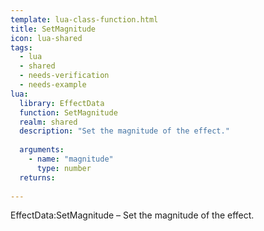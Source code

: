 ```yaml
---
template: lua-class-function.html
title: SetMagnitude
icon: lua-shared
tags:
  - lua
  - shared
  - needs-verification
  - needs-example
lua:
  library: EffectData
  function: SetMagnitude
  realm: shared
  description: "Set the magnitude of the effect."
  
  arguments:
    - name: "magnitude"
      type: number
  returns:
    
---
```


<div class="lua__search__keywords">
EffectData:SetMagnitude &#x2013; Set the magnitude of the effect.
</div>
